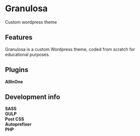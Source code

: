# Granulosa

Custom wordpress theme

## Features

Granulosa is a custom Wordpress theme, coded from scratch for educational purposes.

## Plugins

**AllInOne**

## Development info

**SASS** <br>
**GULP** <br>
**Post CSS** <br>
**Autoprefixer** <br>
**PHP** <br>